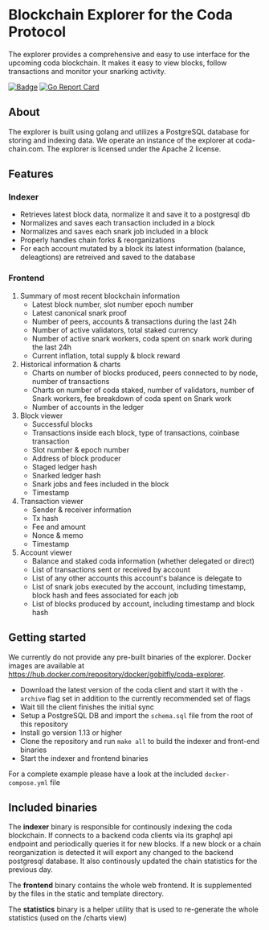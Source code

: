 # Blockchain Explorer for the Coda Protocol
The explorer provides a comprehensive and easy to use interface for the upcoming coda blockchain. It makes it easy to view blocks, follow transactions and monitor your snarking activity.

[![Badge](https://github.com/gobitfly/coda-explorer/workflows/Publish%20Docker%20images/badge.svg)](https://github.com/gobitfly/coda-explorer/actions?query=workflow%3A%22Build+%26+Publish+Docker+images%22)
[![Go Report Card](https://goreportcard.com/badge/github.com/gobitfly/coda-explorer)](https://goreportcard.com/report/github.com/gobitfly/coda-explorer)

## About

The explorer is built using golang and utilizes a PostgreSQL database for storing and indexing data. We operate an instance of the explorer at coda-chain.com. The explorer is licensed under the Apache 2 license.

## Features
### Indexer
* Retrieves latest block data, normalize it and save it to a postgresql db
* Normalizes and saves each transaction included in a block
* Normalizes and saves each snark job included in a block
* Properly handles chain forks & reorganizations
* For each account mutated by a block its latest information (balance, deleagtions) are retreived and saved to the database

### Frontend
1. Summary of most recent blockchain information
    - Latest block number, slot number epoch number
    - Latest canonical snark proof
    - Number of peers, accounts & transactions during the last 24h
    - Number of active validators, total staked currency
    - Number of active snark workers, coda spent on snark work during the last 24h
    - Current inflation, total supply & block reward
2. Historical information & charts
    - Charts on number of blocks produced, peers connected to by node, number of transactions
    - Charts on number of coda staked, number of validators, number of Snark workers, fee breakdown of coda spent on Snark work
    - Number of accounts in the ledger
3. Block viewer
    - Successful blocks
    - Transactions inside each block, type of transactions, coinbase transaction
    - Slot number & epoch number
    - Address of block producer
    - Staged ledger hash
    - Snarked ledger hash
    - Snark jobs and fees included in the block
    - Timestamp
4. Transaction viewer
    - Sender & receiver information
    - Tx hash
    - Fee and amount
    - Nonce & memo
    - Timestamp
5. Account viewer
    - Balance and staked coda information (whether delegated or direct)
    - List of transactions sent or received by account
    - List of any other accounts this account's balance is delegate to
    - List of snark jobs executed by the account, including timestamp, block hash and fees associated for each job
    - List of blocks produced by account, including timestamp and block hash

## Getting started

We currently do not provide any pre-built binaries of the explorer. Docker images are available at https://hub.docker.com/repository/docker/gobitfly/coda-explorer.

- Download the latest version of the coda client and start it with the `-archive` flag set in addition to the currently recommended set of flags
- Wait till the client finishes the initial sync
- Setup a PostgreSQL DB and import the `schema.sql` file from the root of this repository
- Install go version 1.13 or higher
- Clone the repository and run `make all` to build the indexer and front-end binaries
- Start the indexer and frontend binaries

For a complete example please have a look at the included `docker-compose.yml` file

## Included binaries
The **indexer** binary is responsible for continously indexing the coda blockchain. If connects to a backend coda clients via its graphql api endpoint and periodically queries it for new blocks. If a new block or a chain reorganization is detected it will export any changed to the backend postgresql database. It also continously updated the chain statistics for the previous day.

The **frontend** binary contains the whole web frontend. It is supplemented by the files in the static and template directory.

The **statistics** binary is a helper utility that is used to re-generate the whole statistics (used on the /charts view)